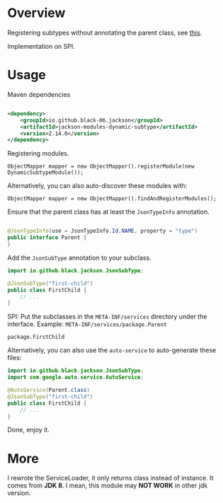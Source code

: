 # Overview

Registering subtypes without annotating the parent class,
see [this](https://github.com/FasterXML/jackson-databind/issues/2104).

Implementation on SPI.

# Usage

Maven dependencies

```xml

<dependency>
    <groupId>io.github.black-06.jackson</groupId>
    <artifactId>jackson-modules-dynamic-subtype</artifactId>
    <version>2.14.0</version>
</dependency>
```

Registering modules.

```
ObjectMapper mapper = new ObjectMapper().registerModule(new DynamicSubtypeModule());
```

Alternatively, you can also auto-discover these modules with:

```
ObjectMapper mapper = new ObjectMapper().findAndRegisterModules();
```

Ensure that the parent class has at least the `JsonTypeInfo` annotation.

```java

@JsonTypeInfo(use = JsonTypeInfo.Id.NAME, property = "type")
public interface Parent {
}
```

Add the `JsonSubType` annotation to your subclass.

```java
import io.github.black.jackson.JsonSubType;

@JsonSubType("first-child")
public class FirstChild {
    // ...
}
```

SPI: Put the subclasses in the `META-INF/services` directory under the interface.
Example: `META-INF/services/package.Parent`

```
package.FirstChild
```

Alternatively, you can also use the `auto-service` to auto-generate these files:

```java
import io.github.black.jackson.JsonSubType;
import com.google.auto.service.AutoService;

@AutoService(Parent.class)
@JsonSubType("first-child")
public class FirstChild {
    // ...
}
```

Done, enjoy it.

# More

I rewrote the ServiceLoader, it only returns class instead of instance.
It comes from **JDK 8**.
I mean, this module may **NOT WORK** in other jdk version.